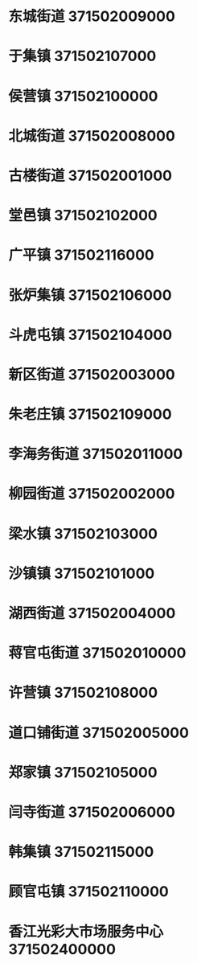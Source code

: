 # 东城街道 371502009000
# 于集镇 371502107000
# 侯营镇 371502100000
# 北城街道 371502008000
# 古楼街道 371502001000
# 堂邑镇 371502102000
# 广平镇 371502116000
# 张炉集镇 371502106000
# 斗虎屯镇 371502104000
# 新区街道 371502003000
# 朱老庄镇 371502109000
# 李海务街道 371502011000
# 柳园街道 371502002000
# 梁水镇 371502103000
# 沙镇镇 371502101000
# 湖西街道 371502004000
# 蒋官屯街道 371502010000
# 许营镇 371502108000
# 道口铺街道 371502005000
# 郑家镇 371502105000
# 闫寺街道 371502006000
# 韩集镇 371502115000
# 顾官屯镇 371502110000
# 香江光彩大市场服务中心 371502400000
